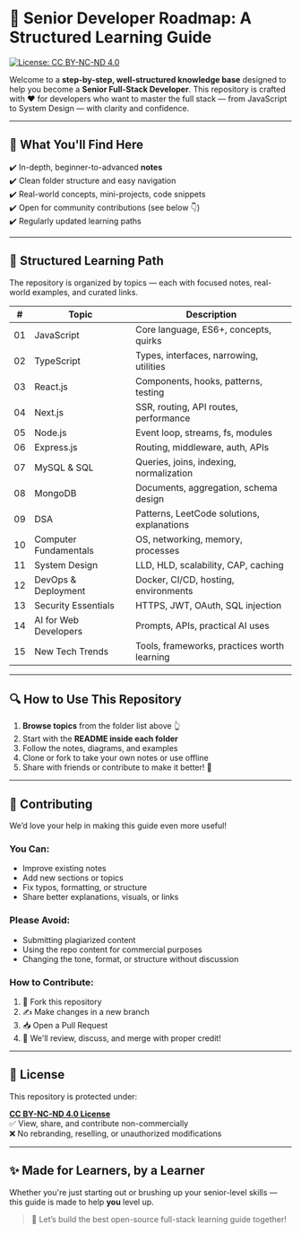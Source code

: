 # 📘 Senior Developer Roadmap: A Structured Learning Guide

[![License: CC BY-NC-ND 4.0](https://img.shields.io/badge/License-CC%20BY--NC--ND%204.0-lightgrey.svg)](https://creativecommons.org/licenses/by-nc-nd/4.0/)

Welcome to a **step-by-step, well-structured knowledge base** designed to help you become a **Senior Full-Stack Developer**. This repository is crafted with ❤️ for developers who want to master the full stack — from JavaScript to System Design — with clarity and confidence.

---

## 🧠 What You'll Find Here

✔️ In-depth, beginner-to-advanced **notes**  
✔️ Clean folder structure and easy navigation  
✔️ Real-world concepts, mini-projects, code snippets  
✔️ Open for community contributions (see below 👇)  
✔️ Regularly updated learning paths

---

## 🧱 Structured Learning Path

The repository is organized by topics — each with focused notes, real-world examples, and curated links.

| # | Topic                     | Description |
|---|---------------------------|-------------|
| 01 | JavaScript                | Core language, ES6+, concepts, quirks |
| 02 | TypeScript               | Types, interfaces, narrowing, utilities |
| 03 | React.js                 | Components, hooks, patterns, testing |
| 04 | Next.js                  | SSR, routing, API routes, performance |
| 05 | Node.js                  | Event loop, streams, fs, modules |
| 06 | Express.js               | Routing, middleware, auth, APIs |
| 07 | MySQL & SQL              | Queries, joins, indexing, normalization |
| 08 | MongoDB                  | Documents, aggregation, schema design |
| 09 | DSA                      | Patterns, LeetCode solutions, explanations |
| 10 | Computer Fundamentals    | OS, networking, memory, processes |
| 11 | System Design            | LLD, HLD, scalability, CAP, caching |
| 12 | DevOps & Deployment      | Docker, CI/CD, hosting, environments |
| 13 | Security Essentials      | HTTPS, JWT, OAuth, SQL injection |
| 14 | AI for Web Developers    | Prompts, APIs, practical AI uses |
| 15 | New Tech Trends          | Tools, frameworks, practices worth learning |

---

## 🔍 How to Use This Repository

1. **Browse topics** from the folder list above 👆  
2. Start with the **README inside each folder**  
3. Follow the notes, diagrams, and examples  
4. Clone or fork to take your own notes or use offline  
5. Share with friends or contribute to make it better! 🤝

---

## 🤝 Contributing

We’d love your help in making this guide even more useful!

### You Can:
- Improve existing notes
- Add new sections or topics
- Fix typos, formatting, or structure
- Share better explanations, visuals, or links

### Please Avoid:
- Submitting plagiarized content
- Using the repo content for commercial purposes
- Changing the tone, format, or structure without discussion

### How to Contribute:
1. 🍴 Fork this repository  
2. ✍️ Make changes in a new branch  
3. 📥 Open a Pull Request  
4. 📣 We'll review, discuss, and merge with proper credit!

---

## 📄 License

This repository is protected under:

**[CC BY-NC-ND 4.0 License](https://creativecommons.org/licenses/by-nc-nd/4.0/)**  
✅ View, share, and contribute non-commercially  
❌ No rebranding, reselling, or unauthorized modifications

---

## ✨ Made for Learners, by a Learner

Whether you're just starting out or brushing up your senior-level skills — this guide is made to help **you** level up.

> 🙌 Let’s build the best open-source full-stack learning guide together!


